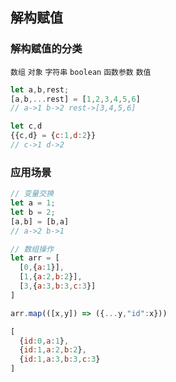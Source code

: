## 解构赋值

### 解构赋值的分类

`数组` `对象` `字符串` `boolean` `函数参数` `数值`

```js
let a,b,rest;
[a,b,...rest] = [1,2,3,4,5,6]
// a->1 b->2 rest->[3,4,5,6]

let c,d
{{c,d} = {c:1,d:2}}
// c->1 d->2
```

### 应用场景

```js
// 变量交换
let a = 1;
let b = 2;
[a,b] = [b,a]
// a->2 b->1
```

```js
// 数组操作
let arr = [
  [0,{a:1}],
  [1,{a:2,b:2}],
  [3,{a:3,b:3,c:3}]
]

arr.map(([x,y]) => ({...y,"id":x}))

[
  {id:0,a:1},
  {id:1,a:2,b:2},
  {id:1,a:3,b:3,c:3}
]
```